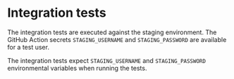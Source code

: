 # Integration tests

The integration tests are executed against the staging environment. The GitHub Action secrets `STAGING_USERNAME` and `STAGING_PASSWORD` are available for a test user.

The integration tests expect `STAGING_USERNAME` and `STAGING_PASSWORD` environmental variables when running the tests.
